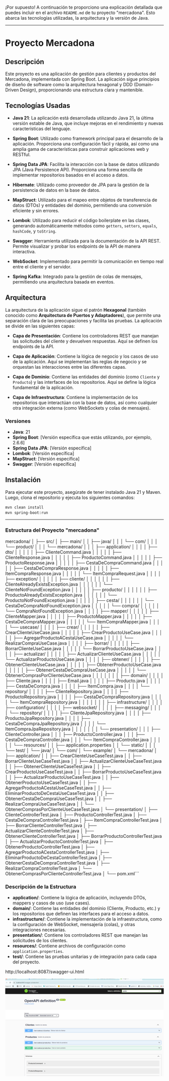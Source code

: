 ¡Por supuesto! A continuación te proporciono una explicación detallada que puedes incluir en el archivo `README.md` de tu proyecto "mercadona". Esto abarca las tecnologías utilizadas, la arquitectura y la versión de Java.

---

# Proyecto Mercadona

## Descripción

Este proyecto es una aplicación de gestión para clientes y productos del Mercadona, implementada con Spring Boot. La aplicación sigue principios de diseño de software como la arquitectura hexagonal y DDD (Domain-Driven Design), proporcionando una estructura clara y mantenible.

## Tecnologías Usadas

- **Java 21**: La aplicación está desarrollada utilizando Java 21, la última versión estable de Java, que incluye mejoras en el rendimiento y nuevas características del lenguaje.

- **Spring Boot**: Utilizado como framework principal para el desarrollo de la aplicación. Proporciona una configuración fácil y rápida, así como una amplia gama de características para construir aplicaciones web y RESTful.

- **Spring Data JPA**: Facilita la interacción con la base de datos utilizando JPA (Java Persistence API). Proporciona una forma sencilla de implementar repositorios basados en el acceso a datos.

- **Hibernate**: Utilizado como proveedor de JPA para la gestión de la persistencia de datos en la base de datos.

- **MapStruct**: Utilizado para el mapeo entre objetos de transferencia de datos (DTOs) y entidades del dominio, permitiendo una conversión eficiente y sin errores.

- **Lombok**: Utilizado para reducir el código boilerplate en las clases, generando automáticamente métodos como `getters`, `setters`, `equals`, `hashCode`, y `toString`.

- **Swagger**: Herramienta utilizada para la documentación de la API REST. Permite visualizar y probar los endpoints de la API de manera interactiva.

- **WebSocket**: Implementado para permitir la comunicación en tiempo real entre el cliente y el servidor.

- **Spring Kafka**: Integrado para la gestión de colas de mensajes, permitiendo una arquitectura basada en eventos.

## Arquitectura

La arquitectura de la aplicación sigue el patrón **Hexagonal** (también conocido como **Arquitectura de Puertos y Adaptadores**), que permite una separación clara de las preocupaciones y facilita las pruebas. La aplicación se divide en las siguientes capas:

- **Capa de Presentación**: Contiene los controladores REST que manejan las solicitudes del cliente y devuelven respuestas. Aquí se definen los endpoints de la API.

- **Capa de Aplicación**: Contiene la lógica de negocio y los casos de uso de la aplicación. Aquí se implementan las reglas de negocio y se orquestan las interacciones entre las diferentes capas.

- **Capa de Dominio**: Contiene las entidades del dominio (como `Cliente` y `Producto`) y las interfaces de los repositorios. Aquí se define la lógica fundamental de la aplicación.

- **Capa de Infraestructura**: Contiene la implementación de los repositorios que interactúan con la base de datos, así como cualquier otra integración externa (como WebSockets y colas de mensajes).

### Versiones

- **Java**: 21
- **Spring Boot**: [Versión específica que estás utilizando, por ejemplo, 2.6.6]
- **Spring Data JPA**: [Versión específica]
- **Lombok**: [Versión específica]
- **MapStruct**: [Versión específica]
- **Swagger**: [Versión específica]

## Instalación

Para ejecutar este proyecto, asegúrate de tener instalado Java 21 y Maven. Luego, clona el repositorio y ejecuta los siguientes comandos:

```bash
mvn clean install
mvn spring-boot:run
```

---





### Estructura del Proyecto "mercadona"
mercadona/
│
├── src/
│   ├── main/
│   │   ├── java/
│   │   │   └── com/
│   │   │       └── product/
│   │   │           └── mercadona/
│   │   │               ├── application/
│   │   │               │   ├── dto/
│   │   │               │   │   ├── ClienteCommand.java
│   │   │               │   │   ├── ClienteResponse.java
│   │   │               │   │   ├── ProductoCommand.java
│   │   │               │   │   ├── ProductoResponse.java
│   │   │               │   │   ├── CestaDeCompraCommand.java
│   │   │               │   │   ├── CestaDeCompraResponse.java
│   │   │               │   │   ├── ItemCompraResponse.java
│   │   │               │   │   └── ItemCompraRequest.java
│   │   │               │   ├── exception/
│   │   │               │   │   ├── cliente/
│   │   │               │   │   │   ├── ClienteAlreadyExistsException.java
│   │   │               │   │   │   └── ClienteNotFoundException.java
│   │   │               │   │   ├── producto/
│   │   │               │   │   │   ├── ProductoAlreadyExistsException.java
│   │   │               │   │   │   └── ProductoNotFoundException.java
│   │   │               │   │   ├── cesta/
│   │   │               │   │   │   └── CestaDeCompraNotFoundException.java
│   │   │               │   │   └── compra/
│   │   │               │   │       └── CompraNotFoundException.java
│   │   │               │   ├── mapper/
│   │   │               │   │   ├── ClienteMapper.java
│   │   │               │   │   ├── ProductoMapper.java
│   │   │               │   │   ├── CestaDeCompraMapper.java
│   │   │               │   │   └── ItemCompraMapper.java
│   │   │               │   └── usecase/
│   │   │               │       ├── crear/
│   │   │               │       │   ├── CrearClienteUseCase.java
│   │   │               │       │   ├── CrearProductoUseCase.java
│   │   │               │       │   ├── AgregarProductoACestaUseCase.java
│   │   │               │       │   └── RealizarCompraUseCase.java
│   │   │               │       ├── borrar/
│   │   │               │       │   ├── BorrarClienteUseCase.java
│   │   │               │       │   └── BorrarProductoUseCase.java
│   │   │               │       ├── actualizar/
│   │   │               │       │   ├── ActualizarClienteUseCase.java
│   │   │               │       │   └── ActualizarProductoUseCase.java
│   │   │               │       ├── obtener/
│   │   │               │       │   ├── ObtenerClienteUseCase.java
│   │   │               │       │   ├── ObtenerProductoUseCase.java
│   │   │               │       │   ├── ObtenerCestaDeCompraUseCase.java
│   │   │               │       │   └── ObtenerComprasPorClienteUseCase.java
│   │   │               │
│   │   │               ├── domain/
│   │   │               │   ├── Cliente.java
│   │   │               │   ├── Email.java
│   │   │               │   ├── Producto.java
│   │   │               │   ├── CestaDeCompra.java
│   │   │               │   ├── ItemCompra.java
│   │   │               │   └── repository/
│   │   │               │       ├── ClienteRepository.java
│   │   │               │       ├── ProductoRepository.java
│   │   │               │       ├── CestaDeCompraRepository.java
│   │   │               │       └── ItemCompraRepository.java
│   │   │               │
│   │   │               ├── infrastructure/
│   │   │               │   ├── configuration/
│   │   │               │   ├── websocket/
│   │   │               │   ├── messaging/
│   │   │               │   └── repository/
│   │   │               │       ├── ClienteJpaRepository.java
│   │   │               │       ├── ProductoJpaRepository.java
│   │   │               │       ├── CestaDeCompraJpaRepository.java
│   │   │               │       └── ItemCompraJpaRepository.java
│   │   │               │
│   │   │               └── presentation/
│   │   │                   ├── ClienteController.java
│   │   │                   ├── ProductoController.java
│   │   │                   ├── CestaDeCompraController.java
│   │   │                   └── ItemCompraController.java
│   │   │
│   │   └── resources/
│   │       ├── application.properties
│   │       └── static/
│   │
│   └── test/
│       └── java/
│           └── com/
│               └── example/
│                   └── mercadona/
│                       ├── application/
│                       │   ├── CrearClienteUseCaseTest.java
│                       │   ├── BorrarClienteUseCaseTest.java
│                       │   ├── ActualizarClienteUseCaseTest.java
│                       │   ├── ObtenerClienteUseCaseTest.java
│                       │   ├── CrearProductoUseCaseTest.java
│                       │   ├── BorrarProductoUseCaseTest.java
│                       │   ├── ActualizarProductoUseCaseTest.java
│                       │   ├── ObtenerProductoUseCaseTest.java
│                       │   ├── AgregarProductoACestaUseCaseTest.java
│                       │   ├── EliminarProductoDeCestaUseCaseTest.java
│                       │   ├── ObtenerCestaDeCompraUseCaseTest.java
│                       │   ├── RealizarCompraUseCaseTest.java
│                       │   └── ObtenerComprasPorClienteUseCaseTest.java
│                       └── presentation/
│                           ├── ClienteControllerTest.java
│                           ├── ProductoControllerTest.java
│                           ├── CestaDeCompraControllerTest.java
│                           ├── ItemCompraControllerTest.java
│                           ├── BorrarClienteControllerTest.java
│                           ├── ActualizarClienteControllerTest.java
│                           ├── ObtenerClienteControllerTest.java
│                           ├── BorrarProductoControllerTest.java
│                           ├── ActualizarProductoControllerTest.java
│                           ├── ObtenerProductoControllerTest.java
│                           ├── AgregarProductoACestaControllerTest.java
│                           ├── EliminarProductoDeCestaControllerTest.java
│                           ├── ObtenerCestaDeCompraControllerTest.java
│                           ├── RealizarCompraControllerTest.java
│                           └── ObtenerComprasPorClienteControllerTest.java
│
└── pom.xml```

### Descripción de la Estructura

- **application/**: Contiene la lógica de aplicación, incluyendo DTOs, mappers y casos de uso (use cases).
- **domain/**: Contiene las entidades del dominio (Cliente, Producto, etc.) y los repositorios que definen las interfaces para el acceso a datos.
- **infrastructure/**: Contiene la implementación de la infraestructura, como la configuración de WebSocket, mensajería (colas), y otras integraciones necesarias.
- **presentation/**: Contiene los controladores REST que manejan las solicitudes de los clientes.
- **resources/**: Contiene archivos de configuración como `application.properties`.
- **test/**: Contiene las pruebas unitarias y de integración para cada capa del proyecto.

http://localhost:8087/swagger-ui.html


![img.png](img.png)